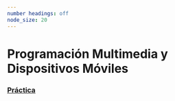 ```yaml
---
number headings: off
node_size: 20
---
```

# Programación Multimedia y Dispositivos Móviles

### [Práctica](Práctica/Práctica.md)